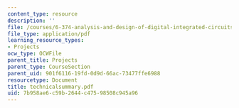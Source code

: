 ```yaml
---
content_type: resource
description: ''
file: /courses/6-374-analysis-and-design-of-digital-integrated-circuits-fall-2003/7b958ae6c59b2644c47598508c945a96_technicalsummary.pdf
file_type: application/pdf
learning_resource_types:
- Projects
ocw_type: OCWFile
parent_title: Projects
parent_type: CourseSection
parent_uid: 901f6116-19fd-0d9d-66ac-73477ffe6988
resourcetype: Document
title: technicalsummary.pdf
uid: 7b958ae6-c59b-2644-c475-98508c945a96
---
```

